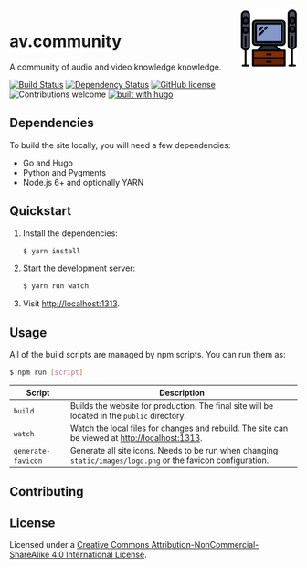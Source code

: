 <img src="static/images/logo.png" align="right" width="100" />

# av.community

A community of audio and video knowledge knowledge.

[![Build Status](https://travis-ci.org/av-community/av.community.svg?branch=master)](https://travis-ci.org/av-community/av.community)
[![Dependency Status](https://gemnasium.com/badges/github.com/av-community/av.community.svg)](https://gemnasium.com/github.com/av-community/av.community)
[![GitHub license](https://img.shields.io/github/license/av-community/av.community.svg)](LICENSE)
![Contributions welcome](https://img.shields.io/badge/contributions-welcome-brightgreen.svg)
[![built with hugo](https://img.shields.io/badge/built%20with-hugo-blue.svg)](https://gohugo.io)

## Dependencies

To build the site locally, you will need a few dependencies:

* Go and Hugo
* Python and Pygments
* Node.js 6+ and optionally YARN

## Quickstart

1. Install the dependencies:

    ```bash
    $ yarn install
    ```

1. Start the development server:

    ```bash
    $ yarn run watch
    ```

1. Visit [http://localhost:1313](http://localhost:1313).

## Usage

All of the build scripts are managed by npm scripts.  You can run them as:

```bash
$ npm run [script]
```

Script | Description
------ | -----------
`build` | Builds the website for production.  The final site will be located in the `public` directory.
`watch` | Watch the local files for changes and rebuild.  The site can be viewed at [http://localhost:1313](http://localhost:1313).
`generate-favicon` | Generate all site icons.  Needs to be run when changing `static/images/logo.png` or the favicon configuration.

## Contributing

## License

Licensed under a [Creative Commons Attribution-NonCommercial-ShareAlike 4.0 International License](http://creativecommons.org/licenses/by-nc-sa/4.0/).
